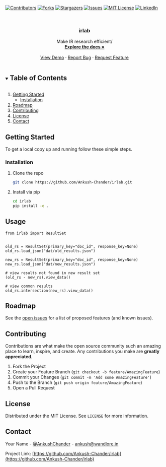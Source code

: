 <!-- PROJECT SHIELDS -->
<!--
*** I'm using markdown "reference style" links for readability.
*** Reference links are enclosed in brackets [ ] instead of parentheses ( ).
*** See the bottom of this document for the declaration of the reference variables
*** for contributors-url, forks-url, etc. This is an optional, concise syntax you may use.
*** https://www.markdownguide.org/basic-syntax/#reference-style-links
-->
[![Contributors][contributors-shield]][contributors-url]
[![Forks][forks-shield]][forks-url]
[![Stargazers][stars-shield]][stars-url]
[![Issues][issues-shield]][issues-url]
[![MIT License][license-shield]][license-url]
[![LinkedIn][linkedin-shield]][linkedin-url]



<!-- PROJECT LOGO -->
<br />
<p align="center">
<!--   <a href="https://github.com/Ankush-Chander/irlab">
    <img src="images/logo.png" alt="Logo" width="80" height="80">
  </a> -->

  <h3 align="center">irlab</h3>

  <p align="center">
    Make IR research efficient/
    <br />
    <a href="https://github.com/Ankush-Chander/irlab"><strong>Explore the docs »</strong></a>
    <br />
    <br />
    <a href="https://github.com/Ankush-Chander/irlab">View Demo</a>
    ·
    <a href="https://github.com/Ankush-Chander/irlab/issues">Report Bug</a>
    ·
    <a href="https://github.com/Ankush-Chander/irlab/issues">Request Feature</a>
  </p>
</p>



<!-- TABLE OF CONTENTS -->
<details open="open">
  <summary><h2 style="display: inline-block">Table of Contents</h2></summary>
   <ol>
<!--    <li>
      <a href="#about-the-project">About The Project</a>
      <ul>
        <li><a href="#built-with">Built With</a></li>
      </ul>
    </li> -->
    <li>
      <a href="#getting-started">Getting Started</a>
      <ul>
<!--         <li><a href="#prerequisites">Prerequisites</a></li> -->
        <li><a href="#installation">Installation</a></li>
      </ul>
    </li>
<!--     <li><a href="#usage">Usage</a></li> -->
    <li><a href="#roadmap">Roadmap</a></li>
    <li><a href="#contributing">Contributing</a></li>
    <li><a href="#license">License</a></li>
    <li><a href="#contact">Contact</a></li>
<!--     <li><a href="#acknowledgements">Acknowledgements</a></li> -->
  </ol>
</details>



<!-- ABOUT THE PROJECT
## About The Project
[![Product Name Screen Shot][product-screenshot]](https://example.com)
-->

<!--
**### Built With
*** []()
** * []()
** * []()
-->


<!-- GETTING STARTED -->
## Getting Started

To get a local copy up and running follow these simple steps.

<!--
### Prerequisites
This is an example of how to list things you need to use the software and how to install them.
* npm
  ```sh
  npm install npm@latest -g
  ```
-->

### Installation

1. Clone the repo
   ```sh
   git clone https://github.com/Ankush-Chander/irlab.git
   ```
2. Install via pip
   ```sh
   cd irlab
   pip install -e .
   ```



<!-- USAGE EXAMPLES --> 
## Usage
```
from irlab import ResultSet


old_rs = ResultSet(primary_key="doc_id", response_key=None)
old_rs.load_json("dat/old_results.json")

new_rs = ResultSet(primary_key="doc_id", response_key=None)
new_rs.load_json("dat/new_results.json")

# view results not found in new result set 
(old_rs - new_rs).view_data()

# view common results
old_rs.intersection(new_rs).view_data()
```

<!-- _For more examples, please refer to the [Documentation](https://example.com)_ -->


<!-- ROADMAP -->
## Roadmap

See the [open issues](https://github.com/Ankush-Chander/irlab/issues) for a list of proposed features (and known issues).



<!-- CONTRIBUTING -->
## Contributing

Contributions are what make the open source community such an amazing place to learn, inspire, and create. Any contributions you make are **greatly appreciated**.

1. Fork the Project
2. Create your Feature Branch (`git checkout -b feature/AmazingFeature`)
3. Commit your Changes (`git commit -m 'Add some AmazingFeature'`)
4. Push to the Branch (`git push origin feature/AmazingFeature`)
5. Open a Pull Request



<!-- LICENSE -->
## License

Distributed under the MIT License. See `LICENSE` for more information.



<!-- CONTACT -->
## Contact

Your Name - [@AnkushChander](https://twitter.com/AnkushChander) - ankush@wandlore.in

Project Link: [https://github.com/Ankush-Chander/irlab](https://github.com/Ankush-Chander/irlab)



<!-- ACKNOWLEDGEMENTS 
## Acknowledgements
* []()
* []()
* []()
-->




<!-- MARKDOWN LINKS & IMAGES -->
<!-- https://www.markdownguide.org/basic-syntax/#reference-style-links -->
[contributors-shield]: https://img.shields.io/github/contributors/Ankush-Chander/irlab.svg?style=for-the-badge
[contributors-url]: https://github.com/Ankush-Chander/irlab/graphs/contributors
[forks-shield]: https://img.shields.io/github/forks/Ankush-Chander/irlab.svg?style=for-the-badge
[forks-url]: https://github.com/Ankush-Chander/irlab/network/members
[stars-shield]: https://img.shields.io/github/stars/Ankush-Chander/irlab.svg?style=for-the-badge
[stars-url]: https://github.com/Ankush-Chander/irlab/stargazers
[issues-shield]: https://img.shields.io/github/issues/Ankush-Chander/irlab.svg?style=for-the-badge
[issues-url]: https://github.com/Ankush-Chander/irlab/issues
[license-shield]: https://img.shields.io/github/license/Ankush-Chander/irlab.svg?style=for-the-badge
[license-url]: https://github.com/Ankush-Chander/irlab/blob/master/LICENSE.txt
[linkedin-shield]: https://img.shields.io/badge/-LinkedIn-black.svg?style=for-the-badge&logo=linkedin&colorB=555
[linkedin-url]: https://linkedin.com/in/Ankush-Chander

